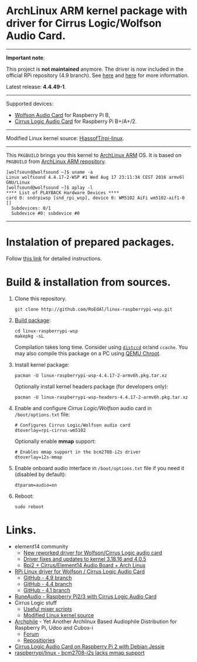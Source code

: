 # ArchLinux ARM kernel package with driver for Cirrus Logic/Wolfson Audio Card.

----

**Important note**:

This project is **not maintained** anymore. The driver is now included in the official RPi repository (4.9 branch). See [here](http://www.horus.com/~hias/cirrus-driver.html) and [here](https://www.element14.com/community/thread/57975) for more information.

Latest release: **4.4.49-1**.

----

Supported devices:

* [Wolfson Audio Card](http://www.element14.com/wolfson) for Raspberry Pi B,
* [Cirrus Logic Audio Card](http://www.element14.com/cirruslogic_ac) for Raspberry Pi B+/A+/2.

----

Modified Linux kernel source: [HiassofT/rpi-linux](http://www.horus.com/~hias/cirrus-driver.html).

----

This `PKGBUILD` brings you this kernel to [ArchLinux ARM](http://archlinuxarm.org/platforms/armv6/raspberry-pi) OS. It is based on `PKGBUILD` from [ArchLinux ARM repository](http://github.com/archlinuxarm/PKGBUILDs/tree/master/core/linux-raspberrypi).

````
[wolfsound@wolfsound ~]$ uname -a
Linux wolfsound 4.4.17-2-WSP #1 Wed Aug 17 23:11:34 CEST 2016 armv6l GNU/Linux
[wolfsound@wolfsound ~]$ aplay -l
**** List of PLAYBACK Hardware Devices ****
card 0: sndrpiwsp [snd_rpi_wsp], device 0: WM5102 AiFi wm5102-aif1-0 []
  Subdevices: 0/1
  Subdevice #0: subdevice #0
````

----

# Instalation of prepared packages.

Follow [this link](http://headless.audio) for detailed instructions.

# Build & installation from sources.

1. Clone this repository.

   ````
   git clone http://github.com/RoEdAl/linux-raspberrypi-wsp.git
   ````
1. [Build package](http://wiki.archlinux.org/index.php/Makepkg):
  
   ````
   cd linux-raspberrypi-wsp
   makepkg -sL  
   ````

   Compilation takes long time. Consider using [`distccd`](http://archlinuxarm.org/developers/distcc-cross-compiling) or/and `ccache`.
   You may also compile this package on a PC using [QEMU Chroot](http://wiki.archlinux.org/index.php/Raspberry_Pi#QEMU_chroot).
1. Install kernel package:

   ````
   pacman -U linux-raspberrypi-wsp-4.4.17-2-armv6h.pkg.tar.xz
   ````
    
   Optionally install kernel headers package (for developers only):
  
   ````
   pacman -U linux-raspberrypi-wsp-headers-4.4.17-2-armv6h.pkg.tar.xz
   ````
1. Enable and configure *Cirrus Logic/Wolfson* audio card in `/boot/options.txt` file:

   ````
   # Configures Cirrus Logic/Wolfson audio card
   dtoverlay=rpi-cirrus-wm5102
   ````

   Optionally enable **mmap** support:

   ````
   # Enables mmap support in the bcm2708-i2s driver
   dtoverlay=i2s-mmap
   ````
1. Enable onboard audio interface in `/boot/options.txt` file if you need it (disabled by default):

   ````
   dtparam=audio=on
   ````
1. Reboot:

   ````
   sudo reboot
   ````

# Links.

* element14 community
    * [New reworked driver for Wolfson/Cirrus Logic audio card](https://www.element14.com/community/thread/57975)
    * [Driver fixes and updates to kernel 3.18.16 and 4.0.5](http://www.element14.com/community/thread/43711/l/driver-fixes-and-updates-to-kernel-31816-and-405)
    * [Rpi2 + Cirrus/Element14 Audio Board + Arch Linux](http://www.element14.com/community/thread/48086/l/rpi2-cirruselement14-audio-board-arch-linux)
* [RPi Linux driver for Wolfson / Cirrus Logic Audio Card](http://www.horus.com/~hias/cirrus-driver.html)
    * [GitHub - 4.9 branch](http://github.com/HiassofT/rpi-linux/tree/cirrus-ng-4.9.y)
    * [GitHub - 4.4 branch](http://github.com/HiassofT/rpi-linux/tree/cirrus-4.4.y)
    * [GitHub - 4.1 branch](http://github.com/HiassofT/rpi-linux/tree/cirrus-4.1.y)
* [RuneAudio - Raspberry Pi2/3 with Cirrus Logic Audio Card](http://www.runeaudio.com/forum/raspberry-pi2-3-with-cirrus-logic-audio-card-t3837.html)
* Cirrus Logic stuff
    * [Useful mixer scripts](http://github.com/CirrusLogic/wiki-content)
    * [Modified Linux kernel source](http://github.com/CirrusLogic/rpi-linux)
* [Archphile](http://archphile.org) - Yet Another Archlinux Based Audiophile Distribution for Raspberry Pi, Udoo and Cubox-i
    * [Forum](http://forum.archphile.org)
    * [Repositiories](http://github.com/archphile)
* [Cirrus Logic Audio Card on Raspberry Pi 2 with Debian Jessie](http://stmllr.net/blog/cirrus-logic-audio-card-on-raspberry-pi2-with-debian-jessie)
* [raspberrypi/linux - bcm2708-i2s lacks mmap support](http://github.com/raspberrypi/linux/issues/1004)
